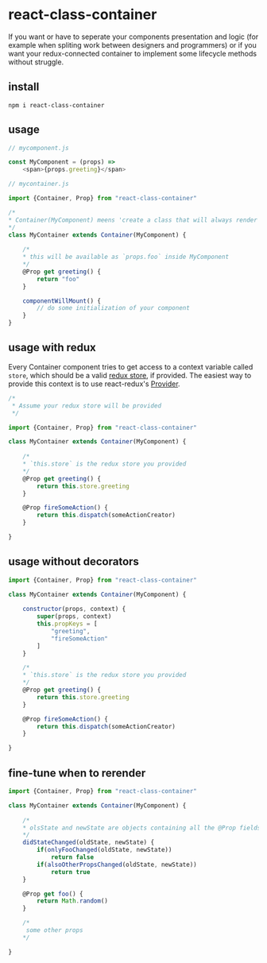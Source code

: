# react-class-container

If you want or have to seperate your components presentation and logic (for example when spliting work between designers and programmers)
or if you want your redux-connected container to implement some lifecycle methods without struggle.

## install

`npm i react-class-container`

## usage

```javascript
// mycomponent.js

const MyComponent = (props) => 
    <span>{props.greeting}</span>
```

```javascript
// mycontainer.js

import {Container, Prop} from "react-class-container"

/*
* Container(MyComponent) meens 'create a class that will always render MyComponent'
*/
class MyContainer extends Container(MyComponent) {
    
    /*
    * this will be available as `props.foo` inside MyComponent
    */
    @Prop get greeting() {
        return "foo"
    }

    componentWillMount() {
        // do some initialization of your component
    }
}
```


## usage with redux

Every Container component tries to get access to a context variable called `store`, which should be a valid [redux store](http://redux.js.org/docs/basics/Store.html), if provided.
The easiest way to provide this context is to use react-redux's [Provider](https://github.com/reactjs/react-redux/blob/master/docs/api.md#provider-store).

```javascript
/*
 * Assume your redux store will be provided
 */

import {Container, Prop} from "react-class-container"

class MyContainer extends Container(MyComponent) {
    
    /*
    * `this.store` is the redux store you provided
    */
    @Prop get greeting() {
        return this.store.greeting
    }

    @Prop fireSomeAction() {
        return this.dispatch(someActionCreator)
    }

}
```

## usage without decorators

```javascript
import {Container, Prop} from "react-class-container"

class MyContainer extends Container(MyComponent) {
    
    constructor(props, context) {
        super(props, context)
        this.propKeys = [
            "greeting",
            "fireSomeAction"
        ]
    }

    /*
    * `this.store` is the redux store you provided
    */
    @Prop get greeting() {
        return this.store.greeting
    }

    @Prop fireSomeAction() {
        return this.dispatch(someActionCreator)
    }

}
```

## fine-tune when to rerender

```javascript
import {Container, Prop} from "react-class-container"

class MyContainer extends Container(MyComponent) {
    
    /*
    * olsState and newState are objects containing all the @Prop fields of your container
    */
    didStateChanged(oldState, newState) {
        if(onlyFooChanged(oldState, newState))
            return false
        if(alsoOtherPropsChanged(oldState, newState))
            return true
    }   

    @Prop get foo() {
        return Math.random()
    }

    /*
     some other props
    */

}
```